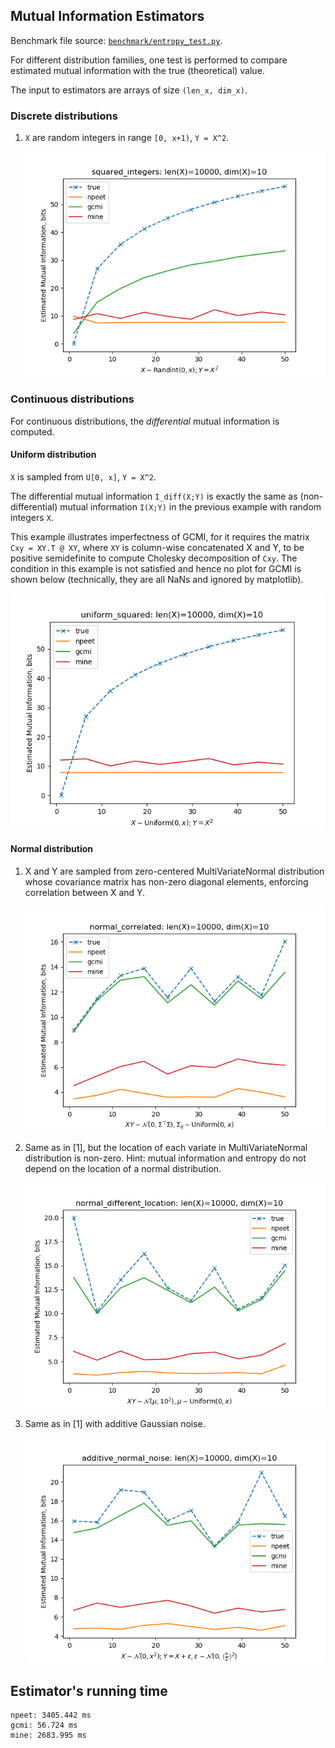 ## Mutual Information Estimators

Benchmark file source: [`benchmark/entropy_test.py`](../benchmark/entropy_test.py).

For different distribution families, one test is performed to compare estimated mutual information with the true (theoretical) value.

The input to estimators are arrays of size `(len_x, dim_x)`.

### Discrete distributions

1. `X` are random integers in range `[0, x+1)`, `Y = X^2`.

   ![](images/_mi_squared_integers.png)


### Continuous distributions

For continuous distributions, the _differential_ mutual information is computed.

#### Uniform distribution

`X` is sampled from `U[0, x]`, `Y = X^2`.

The differential mutual information `I_diff(X;Y)` is exactly the same as (non-differential) mutual information `I(X;Y)` in the previous example with random integers `X`.

This example illustrates imperfectness of GCMI, for it requires the matrix `Cxy = XY.T @ XY`, where `XY` is column-wise concatenated X and Y, to be positive semidefinite to compute Cholesky decomposition of `Cxy`. The condition in this example is not satisfied and hence no plot for GCMI is shown below (technically, they are all NaNs and ignored by matplotlib).

![](images/_mi_uniform_squared.png)

#### Normal distribution

1. X and Y are sampled from zero-centered MultiVariateNormal distribution whose covariance matrix has non-zero diagonal elements, enforcing correlation between X and Y.

   ![](images/_mi_normal_correlated.png)

2. Same as in \[1\], but the location of each variate in MultiVariateNormal distribution is non-zero. Hint: mutual information and entropy do not depend on the location of a normal distribution.

   ![](images/_mi_normal_different_location.png)

3. Same as in \[1\] with additive Gaussian noise.

   ![](images/_mi_additive_normal_noise.png)


## Estimator's running time

```
npeet: 3405.442 ms
gcmi: 56.724 ms
mine: 2683.995 ms
```
